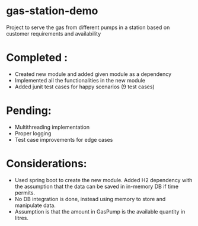 # gas-station-demo
Project to serve the gas from different pumps in a station based on customer requirements and availability



# Completed :
- Created new module and added given module as a dependency
- Implemented all the functionalities in the new module
- Added junit test cases for happy scenarios (9 test cases)

# Pending: 
 - Multithreading implementation
 - Proper logging
 - Test case improvements for edge cases
 
# Considerations:
 - Used spring boot to create the new module. Added H2 dependency with the assumption that the data can be saved in in-memory DB if time permits.
 - No DB integration is done, instead using memory to store and manipulate data.
 - Assumption is that the amount in GasPump is the available quantity in litres.
